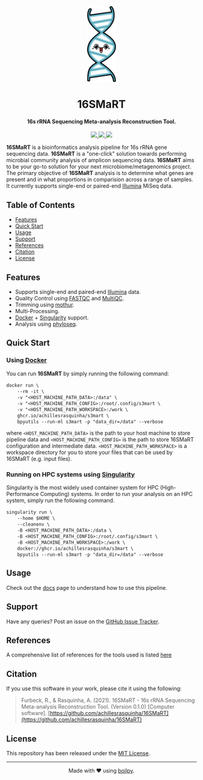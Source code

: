 <div align="center">
  <img src=".github/assets/logo.png" height="200">
  <h1>
      16SMaRT
  </h1>
  <h4>16s rRNA Sequencing Meta-analysis Reconstruction Tool.</h4>
</div>

<p align="center">
    <a href='https://github.com/achillesrasquinha/16SMaRT/actions?query=workflow:"Continuous Integration"'>
      <img src="https://img.shields.io/github/workflow/status/achillesrasquinha/16SMaRT/Continuous Integration?style=flat-square">
    </a>
    <a href="https://coveralls.io/github/achillesrasquinha/16SMaRT">
      <img src="https://img.shields.io/coveralls/github/achillesrasquinha/16SMaRT.svg?style=flat-square">
    </a>
    <a href="https://git.io/boilpy">
      <img src="https://img.shields.io/badge/made%20with-boilpy-red.svg?style=flat-square">
    </a>
</p>

**16SMaRT** is a bioinformatics analysis pipeline for 16s rRNA gene sequencing data. **16SMaRT** is a "one-click" solution towards performing microbial community analysis of amplicon sequencing data. **16SMaRT** aims to be your go-to solution for your next microbiome/metagenomics project. The primary objective of **16SMaRT** analysis is to determine what genes are present and in what proportions in comparision across a range of samples. It currently supports single-end or paired-end [Illumina](https://www.illumina.com/) MiSeq data.

## Table of Contents

* [Features](#features)
* [Quick Start](#quick-start)
* [Usage](#usage)
* [Support](#support)
* [References](#references)
* [Citation](#citation)
* [License](#license)

## Features

* Supports single-end and paired-end [Illumina](https://www.illumina.com/) data.
* Quality Control using [FASTQC](https://www.bioinformatics.babraham.ac.uk/projects/fastqc/) and [MultiQC](https://multiqc.info/).
* Trimming using [mothur](https://mothur.org).
* Multi-Processing.
* [Docker](https://www.docker.com/) + [Singularity](https://singularity.hpcng.org/) support.
* Analysis using [phyloseq](https://joey711.github.io/phyloseq/).

## Quick Start

### Using [Docker](https://www.docker.com/)

You can run **16SMaRT** by simply running the following command:

```
docker run \
    --rm -it \
    -v "<HOST_MACHINE_PATH_DATA>:/data" \
    -v "<HOST_MACHINE_PATH_CONFIG>:/root/.config/s3mart \
    -v "<HOST_MACHINE_PATH_WORKSPACE>:/work \
    ghcr.io/achillesrasquinha/s3mart \
    bpyutils --run-ml s3mart -p "data_dir=/data" --verbose
```

where `<HOST_MACHINE_PATH_DATA>` is the path to your host machine to store pipeline data and `<HOST_MACHINE_PATH_CONFIG>` is the path to store 16SMaRT configuration and intermediate data. `<HOST_MACHINE_PATH_WORKSPACE>` is a workspace directory for you to store your files that can be used by 16SMaRT (e.g. input files).

### Running on HPC systems using [Singularity](https://singularity.hpcng.org/)

Singularity is the most widely used container system for HPC (High-Performance Computing) systems. In order to run your analysis on an HPC system, simply run the following command.

```
singularity run \
    --home $HOME \
    --cleanenv \
    -B <HOST_MACHINE_PATH_DATA>:/data \
    -B <HOST_MACHINE_PATH_CONFIG>:/root/.config/s3mart \
    -B <HOST_MACHINE_PATH_WORKSPACE>:/work \
    docker://ghcr.io/achillesrasquinha/s3mart \
    bpyutils --run-ml s3mart -p "data_dir=/data" --verbose
```

## Usage

Check out the [docs](docs/source) page to understand how to use this pipeline.

## Support

Have any queries? Post an issue on the [GitHub Issue Tracker](https://github.com/achillesrasquinha/16SMaRT/issues).

## References

A comprehensive list of references for the tools used is listed [here](REFERENCES.md)

## Citation

If you use this software in your work, please cite it using the following:

> Furbeck, R., & Rasquinha, A. (2021). 16SMaRT - 16s rRNA Sequencing Meta-analysis Reconstruction Tool. (Version 0.1.0) [Computer software]. [https://github.com/achillesrasquinha/16SMaRT](https://github.com/achillesrasquinha/16SMaRT)

## License

This repository has been released under the [MIT License](LICENSE).

---

<div align="center">
  Made with ❤️ using <a href="https://git.io/boilpy">boilpy</a>.
</div>